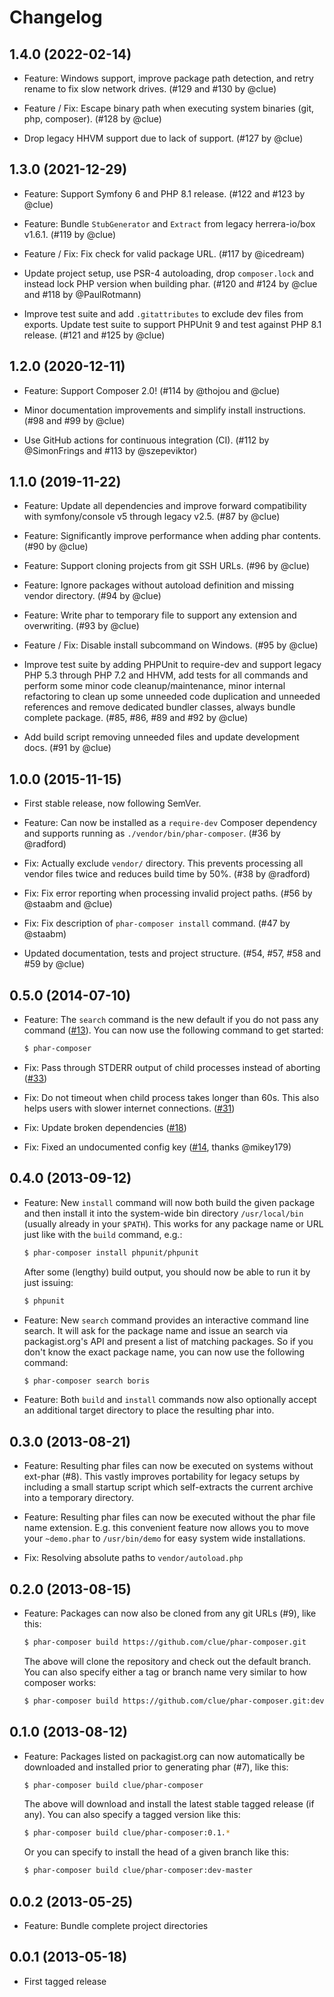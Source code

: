 # Changelog

## 1.4.0 (2022-02-14)

*   Feature: Windows support, improve package path detection, and retry rename to fix slow network drives.
    (#129 and #130 by @clue)

*   Feature / Fix: Escape binary path when executing system binaries (git, php, composer).
    (#128 by @clue)

*   Drop legacy HHVM support due to lack of support.
    (#127 by @clue)

## 1.3.0 (2021-12-29)

*   Feature: Support Symfony 6 and PHP 8.1 release.
    (#122 and #123 by @clue)

*   Feature: Bundle `StubGenerator` and `Extract` from legacy herrera-io/box v1.6.1.
    (#119 by @clue)

*   Feature / Fix: Fix check for valid package URL.
    (#117 by @icedream)

*   Update project setup, use PSR-4 autoloading, drop `composer.lock` and instead lock PHP version when building phar.
    (#120 and #124 by @clue and #118 by @PaulRotmann)

*   Improve test suite and add `.gitattributes` to exclude dev files from exports.
    Update test suite to support PHPUnit 9 and test against PHP 8.1 release.
    (#121 and #125 by @clue)

## 1.2.0 (2020-12-11)

*   Feature: Support Composer 2.0!
    (#114 by @thojou and @clue)

*   Minor documentation improvements and simplify install instructions.
    (#98 and #99 by @clue)

*   Use GitHub actions for continuous integration (CI).
    (#112 by @SimonFrings and #113 by @szepeviktor)

## 1.1.0 (2019-11-22)

*   Feature: Update all dependencies and improve forward compatibility with symfony/console v5 through legacy v2.5.
    (#87 by @clue)

*   Feature: Significantly improve performance when adding phar contents.
    (#90 by @clue)

*   Feature: Support cloning projects from git SSH URLs.
    (#96 by @clue)

*   Feature: Ignore packages without autoload definition and missing vendor directory.
    (#94 by @clue)

*   Feature: Write phar to temporary file to support any extension and overwriting.
    (#93 by @clue)

*   Feature / Fix: Disable install subcommand on Windows.
    (#95 by @clue)

*   Improve test suite by adding PHPUnit to require-dev and support legacy PHP 5.3 through PHP 7.2 and HHVM,
    add tests for all commands and perform some minor code cleanup/maintenance,
    minor internal refactoring to clean up some unneeded code duplication and unneeded references and
    remove dedicated bundler classes, always bundle complete package.
    (#85, #86, #89 and #92 by @clue)

*   Add build script removing unneeded files and update development docs.
    (#91 by @clue)

## 1.0.0 (2015-11-15)

*   First stable release, now following SemVer.

*   Feature: Can now be installed as a `require-dev` Composer dependency and
    supports running as `./vendor/bin/phar-composer`.
    (#36 by @radford)

*   Fix: Actually exclude `vendor/` directory. This prevents processing all
    vendor files twice and reduces build time by 50%.
    (#38 by @radford)

*   Fix: Fix error reporting when processing invalid project paths.
    (#56 by @staabm and @clue)

*   Fix: Fix description of `phar-composer install` command.
    (#47 by @staabm)

*   Updated documentation, tests and project structure.
    (#54, #57, #58 and #59 by @clue)

## 0.5.0 (2014-07-10)

*   Feature: The `search` command is the new default if you do not pass any command
    ([#13](https://github.com/clue/phar-composer/pull/13)).
    You can now use the following command to get started:

    ```bash
    $ phar-composer
    ```

*   Fix: Pass through STDERR output of child processes instead of aborting
    ([#33](https://github.com/clue/phar-composer/pull/33))

*   Fix: Do not timeout when child process takes longer than 60s.
    This also helps users with slower internet connections.
    ([#31](https://github.com/clue/phar-composer/pull/31))

*   Fix: Update broken dependencies
    ([#18](https://github.com/clue/phar-composer/pull/18))

*   Fix: Fixed an undocumented config key
    ([#14](https://github.com/clue/phar-composer/pull/14), thanks @mikey179)

## 0.4.0 (2013-09-12)

*   Feature: New `install` command will now both build the given package and then
    install it into the system-wide bin directory `/usr/local/bin` (usually already
    in your `$PATH`). This works for any package name or URL just like with the
    `build` command, e.g.:

    ```bash
    $ phar-composer install phpunit/phpunit
    ```

    After some (lengthy) build output, you should now be able to run it by just issuing:

    ```bash
    $ phpunit
    ```

*   Feature: New `search` command provides an interactive command line search.
    It will ask for the package name and issue an search via packagist.org's API and
    present a list of matching packages. So if you don't know the exact package name,
    you can now use the following command:

    ```bash
    $ phar-composer search boris
    ```

*   Feature: Both `build` and `install` commands now also optionally accept an
    additional target directory to place the resulting phar into.

## 0.3.0 (2013-08-21)

*   Feature: Resulting phar files can now be executed on systems without
    ext-phar (#8). This vastly improves portability for legacy setups by including
    a small startup script which self-extracts the current archive into a temporary
    directory.

*   Feature: Resulting phar files can now be executed without the phar file name
    extension. E.g. this convenient feature now allows you to move your `~demo.phar`
    to `/usr/bin/demo` for easy system wide installations.

*   Fix: Resolving absolute paths to `vendor/autoload.php`

## 0.2.0 (2013-08-15)

*   Feature: Packages can now also be cloned from any git URLs (#9), like this:

    ```bash
    $ phar-composer build https://github.com/clue/phar-composer.git
    ```

    The above will clone the repository and check out the default branch.
    You can also specify either a tag or branch name very similar to how composer works:

    ```bash
    $ phar-composer build https://github.com/clue/phar-composer.git:dev-master
    ```

## 0.1.0 (2013-08-12)

*   Feature: Packages listed on packagist.org can now automatically be downloaded and installed
    prior to generating phar (#7), like this:

    ```bash
    $ phar-composer build clue/phar-composer
    ```

    The above will download and install the latest stable tagged release (if any).
    You can also specify a tagged version like this:

    ```bash
    $ phar-composer build clue/phar-composer:0.1.*
    ```

    Or you can specify to install the head of a given branch like this:

    ```bash
    $ phar-composer build clue/phar-composer:dev-master
    ```

## 0.0.2 (2013-05-25)

*   Feature: Bundle complete project directories

## 0.0.1 (2013-05-18)

*   First tagged release


